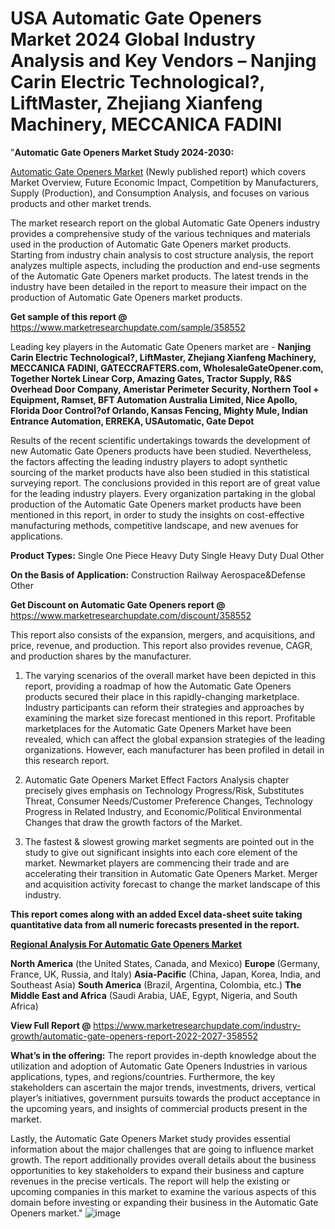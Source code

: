 # USA Automatic Gate Openers Market 2024 Global Industry Analysis and Key Vendors – Nanjing Carin Electric Technological?, LiftMaster, Zhejiang Xianfeng Machinery, MECCANICA FADINI
"<strong>Automatic Gate Openers Market Study 2024-2030:</strong>

<a href=https://www.marketresearchupdate.com/sample/358552>Automatic Gate Openers Market</a> (Newly published report) which covers Market Overview, Future Economic Impact, Competition by Manufacturers, Supply (Production), and Consumption Analysis, and focuses on various products and other market trends.

The market research report on the global Automatic Gate Openers industry provides a comprehensive study of the various techniques and materials used in the production of Automatic Gate Openers market products. Starting from industry chain analysis to cost structure analysis, the report analyzes multiple aspects, including the production and end-use segments of the Automatic Gate Openers market products. The latest trends in the industry have been detailed in the report to measure their impact on the production of Automatic Gate Openers market products.

<strong>Get sample of this report @</strong> <a href=https://www.marketresearchupdate.com/sample/358552>https://www.marketresearchupdate.com/sample/358552</a>

Leading key players in the Automatic Gate Openers market are -
<strong>Nanjing Carin Electric Technological?, LiftMaster, Zhejiang Xianfeng Machinery, MECCANICA FADINI, GATECCRAFTERS.com, WholesaleGateOpener.com, Together Nortek Linear Corp, Amazing Gates, Tractor Supply, R&S Overhead Door Company, Ameristar Perimeter Security, Northern Tool + Equipment, Ramset, BFT Automation Australia Limited, Nice Apollo, Florida Door Control?of Orlando, Kansas Fencing, Mighty Mule, Indian Entrance Automation, ERREKA, USAutomatic, Gate Depot</strong>

Results of the recent scientific undertakings towards the development of new Automatic Gate Openers products have been studied. Nevertheless, the factors affecting the leading industry players to adopt synthetic sourcing of the market products have also been studied in this statistical surveying report. The conclusions provided in this report are of great value for the leading industry players. Every organization partaking in the global production of the Automatic Gate Openers market products have been mentioned in this report, in order to study the insights on cost-effective manufacturing methods, competitive landscape, and new avenues for applications.

<strong>Product Types:</strong>
Single One Piece
Heavy Duty Single
Heavy Duty Dual
Other

<strong>On the Basis of Application:</strong>
Construction
Railway
Aerospace&Defense
Other

<strong>Get Discount on Automatic Gate Openers report @</strong> <a href=https://www.marketresearchupdate.com/discount/358552>https://www.marketresearchupdate.com/discount/358552</a>

This report also consists of the expansion, mergers, and acquisitions, and price, revenue, and production. This report also provides revenue, CAGR, and production shares by the manufacturer.

1) The varying scenarios of the overall market have been depicted in this report, providing a roadmap of how the Automatic Gate Openers products secured their place in this rapidly-changing marketplace. Industry participants can reform their strategies and approaches by examining the market size forecast mentioned in this report. Profitable marketplaces for the Automatic Gate Openers Market have been revealed, which can affect the global expansion strategies of the leading organizations. However, each manufacturer has been profiled in detail in this research report.

2) Automatic Gate Openers Market Effect Factors Analysis chapter precisely gives emphasis on Technology Progress/Risk, Substitutes Threat, Consumer Needs/Customer Preference Changes, Technology Progress in Related Industry, and Economic/Political Environmental Changes that draw the growth factors of the Market.

3) The fastest &amp; slowest growing market segments are pointed out in the study to give out significant insights into each core element of the market. Newmarket players are commencing their trade and are accelerating their transition in Automatic Gate Openers Market. Merger and acquisition activity forecast to change the market landscape of this industry.

<strong>This report comes along with an added Excel data-sheet suite taking quantitative data from all numeric forecasts presented in the report.</strong>

<strong><u><b>Regional Analysis For Automatic Gate Openers Market</b></u></strong>

<strong><b>North America</b></strong> (the United States, Canada, and Mexico)
<strong><b>Europe </b></strong>(Germany, France, UK, Russia, and Italy)
<strong><b>Asia-Pacific</b></strong> (China, Japan, Korea, India, and Southeast Asia)
<strong><b>South America</b></strong> (Brazil, Argentina, Colombia, etc.)
<strong><b>The Middle East and Africa</b></strong> (Saudi Arabia, UAE, Egypt, Nigeria, and South Africa)

<strong>View Full Report @</strong> <a href=https://www.marketresearchupdate.com/industry-growth/automatic-gate-openers-report-2022-2027-358552>https://www.marketresearchupdate.com/industry-growth/automatic-gate-openers-report-2022-2027-358552</a>

<strong>What’s in the offering:</strong> The report provides in-depth knowledge about the utilization and adoption of Automatic Gate Openers Industries in various applications, types, and regions/countries. Furthermore, the key stakeholders can ascertain the major trends, investments, drivers, vertical player’s initiatives, government pursuits towards the product acceptance in the upcoming years, and insights of commercial products present in the market.

Lastly, the Automatic Gate Openers Market study provides essential information about the major challenges that are going to influence market growth. The report additionally provides overall details about the business opportunities to key stakeholders to expand their business and capture revenues in the precise verticals. The report will help the existing or upcoming companies in this market to examine the various aspects of this domain before investing or expanding their business in the Automatic Gate Openers market."
![image](https://github.com/johnrobertjr/Market-Research-Update/assets/154120476/1a84925a-bc58-4548-8fb8-9dafa951f732)
